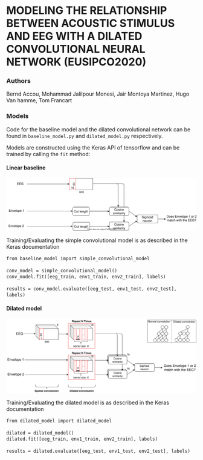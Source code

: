 MODELING THE RELATIONSHIP BETWEEN ACOUSTIC STIMULUS AND EEG WITH A DILATED CONVOLUTIONAL NEURAL NETWORK (EUSIPCO2020)
===
### Authors
Bernd Accou, Mohammad Jalilpour Monesi, Jair Montoya Martinez, Hugo Van hamme, Tom Francart


### Models

Code for the baseline model and the dilated convolutional network can be found in `baseline_model.py` and `dilated_model.py` respectively.

Models are constructed using the Keras API of tensorflow and can be trained by calling the `fit` method:

#### Linear baseline

![Linear baseline](images/simple_conv.svg)

Training/Evaluating the simple convolutional model is as described in the Keras documentation
```
from baseline_model import simple_convolutional_model

conv_model = simple_convolutional_model()
conv_model.fit([eeg_train, env1_train, env2_train], labels)

results = conv_model.evaluate([eeg_test, env1_test, env2_test], labels)
```

#### Dilated model

![Dilated model](images/dilation_network.svg)

Training/Evaluating the dilated model is as described in the Keras documentation
```
from dilated_model import dilated_model

dilated = dilated_model()
dilated.fit([eeg_train, env1_train, env2_train], labels)

results = dilated.evaluate([eeg_test, env1_test, env2_test], labels)
```
